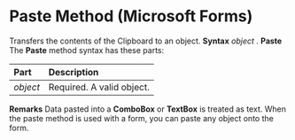 
# Paste Method (Microsoft Forms)



Transfers the contents of the Clipboard to an object.
 **Syntax**
 _object_ . **Paste**
The  **Paste** method syntax has these parts:


|**Part**|**Description**|
|:-----|:-----|
| _object_|Required. A valid object.|
 **Remarks**
Data pasted into a  **ComboBox** or **TextBox** is treated as text.
When the paste method is used with a form, you can paste any object onto the form.
